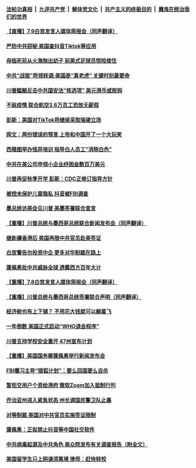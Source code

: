 ####  [法轮功真相](../../../../basic/blob/master/README.md?t=07100131) &nbsp;|&nbsp; [九评共产党](../../../../9ping.md/blob/master/README.md?t=07100131) &nbsp;|&nbsp; [解体党文化](../../../../jtdwh.md/blob/master/README.md?t=07100131)  &nbsp;|&nbsp; [共产主义的终极目的](../../../../gczydzjmd.md/blob/master/README.md?t=07100131) &nbsp;|&nbsp; [魔鬼在统治我们的世界](../../../../mgztzwmdsj.md/blob/master/README.md?t=07100131) 

#### [【直播】7.9白宫发言人媒体简报会（同声翻译）](../pages/prog203/a102889982.md?t=07100131) 

#### [严防中共窃秘 美国查抖音Tiktok等应用](../pages/prog203/a102889952.md?t=07100131) 

#### [母临死前从火海抛出幼子 前美式足球员惊险接住](../pages/prog203/a102889703.md?t=07100131) 

#### [中共“战狼”将领转调:美国是“真老虎” 关键时刻最要命](../pages/prog203/a102889758.md?t=07100131) 

#### [川普醖酿反击中共国安法“核选项” 美元港币或脱钩](../pages/prog203/a102889311.md?t=07100131) 

#### [不敌疫情 联合航空3.6万员工恐放无薪假](../pages/prog203/a102889659.md?t=07100131) 

#### [彭斯：美国对TikTok将继续采取强硬立场](../pages/prog203/a102889109.md?t=07100131) 

#### [网文：两份错误的预言 上帝和中国开了一个大玩笑](../pages/prog203/a102889416.md?t=07100131) 

#### [西雅图举办怪异培训 指导白人员工“消除白色”](../pages/prog203/a102889417.md?t=07100131) 

#### [中共在美公司申领小企业纾困金数百万美元](../pages/prog203/a102889012.md?t=07100131) 

#### [川普再促秋季开学 彭斯：CDC正修订指导方针](../pages/prog203/a102889167.md?t=07100131) 

#### [被控未保护儿童隐私 抖音被FBI调查](../pages/prog203/a102889081.md?t=07100131) 

#### [墨总统访美会见川普 美墨签署联合宣言](../pages/prog203/a102889279.md?t=07100131) 

#### [【重播】川普总统与墨西哥总统联合新闻发布会（同声翻译）](../pages/prog203/a102889264.md?t=07100131) 

#### [继新疆香港后 美国再限中共官员赴美签证](../pages/prog203/a102889085.md?t=07100131) 

#### [白宫警告勿投资中企 更多对华制裁在路上](../pages/prog203/a102889230.md?t=07100131) 

#### [蓬佩奥批中共威胁全球 透露西方百年大计](../pages/prog203/a102889178.md?t=07100131) 

#### [【重播】7.8白宫发言人媒体简报会（同声翻译）](../pages/prog203/a102889171.md?t=07100131) 

#### [【重播】川普总统与墨西哥总统签署联合声明（同声翻译）](../pages/prog203/a102889055.md?t=07100131) 

#### [经济舱也有上下铺？ 不用花大钱就可以躺着飞](../pages/prog203/a102888825.md?t=07100131) 

#### [一年倒数 美国正式启动“WHO退会程序”](../pages/prog203/a102888991.md?t=07100131) 

#### [川普支持学校安全重开 47州宣布计划](../pages/prog203/a102888974.md?t=07100131) 

#### [【重播】美国国务卿蓬佩奥举行新闻发布会](../pages/prog203/a102888936.md?t=07100131) 

#### [FBI曝习主导“猎狐计划”：要么回国要么自杀](../pages/prog203/a102888646.md?t=07100131) 

#### [暂拒交用户个资给港府 微软Zoom加入抵制行列](../pages/prog203/a102888556.md?t=07100131) 

#### [乔治亚州进入紧急状态 州长调国民警卫队止暴](../pages/prog203/a102888495.md?t=07100131) 

#### [对等制裁 美国对中共官员实施签证限制](../pages/prog203/a102888425.md?t=07100131) 

#### [蓬佩奥：正拟禁止抖音等中国社交软件](../pages/prog203/a102888217.md?t=07100131) 

#### [中共病毒起源及中共角色 美众院发布有关调查报告（附全文）](../pages/prog203/a102888197.md?t=07100131) 

#### [美国留学生只上网课须离境 律师：赶快转校](../pages/prog203/a102888365.md?t=07100131) 

